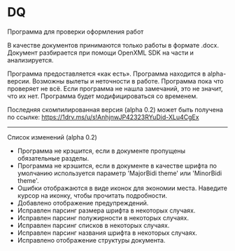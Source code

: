 # DQ
Программа для проверки оформления работ

В качестве документов принимаются только работы в формате .docx.
Документ разбирается при помощи OpenXML SDK на части и анализируется.

Программа предоставляется «как есть». Программа находится в alpha-версии. Возможны вылеты и неточности в работе.
Программа пока что проверяет не всё. Если программа не нашла замечаний, это не значит, что их нет.
Программа будет модифицироваться со временем.

Последняя скомпилированная версия (alpha 0.2) может быть получена по ссылке: https://1drv.ms/u/s!AnhjnwJP42323RYuDid-XLu4CgEx

-----
Список изменений (alpha 0.2)
- Программа не крэшится, если в документе пропущены обязательные разделы.
- Программа не крэшится, если в документе в качестве шрифта по умолчанию используется параметр 'MajorBidi theme' или 'MinorBidi theme'.
- Ошибки отображаются в виде иконок для экономии места. Наведите курсор на иконку, чтобы прочитать подробности.
- Добавлено отображение предупреждений.
- Исправлен парсинг размера шрифта в некоторых случаях.
- Исправлен парсинг полужирности в некоторых случаях.
- Исправлен парсинг списков в некоторых случаях.
- Исправлен парсинг названия шрифта в некоторых случаях.
- Исправлено отображение структуры документа.
